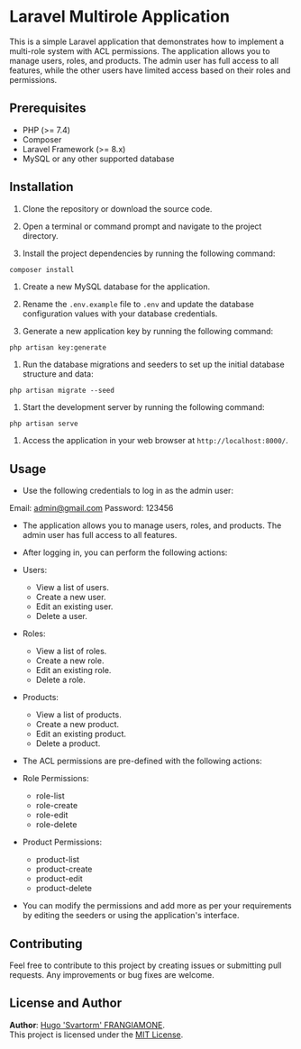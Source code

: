# Laravel Multirole Application

This is a simple Laravel application that demonstrates how to implement a multi-role system with ACL permissions. The application allows you to manage users, roles, and products. The admin user has full access to all features, while the other users have limited access based on their roles and permissions.

## Prerequisites

- PHP (>= 7.4)
- Composer
- Laravel Framework (>= 8.x)
- MySQL or any other supported database

## Installation

1. Clone the repository or download the source code.

2. Open a terminal or command prompt and navigate to the project directory.

3. Install the project dependencies by running the following command:

```bash
composer install
```

1. Create a new MySQL database for the application.

2. Rename the `.env.example` file to `.env` and update the database configuration values with your database credentials.

3. Generate a new application key by running the following command:
```
php artisan key:generate
```
1. Run the database migrations and seeders to set up the initial database structure and data:

```
php artisan migrate --seed
```

1. Start the development server by running the following command:

```
php artisan serve
```

1. Access the application in your web browser at `http://localhost:8000/`.

## Usage

- Use the following credentials to log in as the admin user:

Email: admin@gmail.com
Password: 123456

- The application allows you to manage users, roles, and products. The admin user has full access to all features.

- After logging in, you can perform the following actions:

- Users:
   - View a list of users.
   - Create a new user.
   - Edit an existing user.
   - Delete a user.

- Roles:
   - View a list of roles.
   - Create a new role.
   - Edit an existing role.
   - Delete a role.

- Products:
   - View a list of products.
   - Create a new product.
   - Edit an existing product.
   - Delete a product.

- The ACL permissions are pre-defined with the following actions:

- Role Permissions:
   - role-list
   - role-create
   - role-edit
   - role-delete

- Product Permissions:
     - product-list
     - product-create
     - product-edit
     - product-delete

- You can modify the permissions and add more as per your requirements by editing the seeders or using the application's interface.

## Contributing

Feel free to contribute to this project by creating issues or submitting pull requests. Any improvements or bug fixes are welcome.

## License and Author

**Author**: [Hugo 'Svartorm' FRANGIAMONE](http://svartorm.me).
</br>
This project is licensed under the [MIT License](LICENSE).
